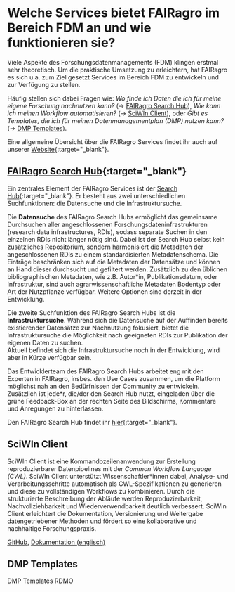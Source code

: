# Welche Services bietet FAIRagro im Bereich FDM an und wie funktionieren sie?

Viele Aspekte des Forschungsdatenmanagements (FDM) klingen erstmal sehr theoretisch.
Um die praktische Umsetzung zu erleichtern, hat FAIRagro es sich u.a. zum Ziel gesetzt Services im Bereich FDM zu entwickeln und zur Verfügung zu stellen.

Häufig stellen sich dabei Fragen wie: 
*Wo finde ich Daten die ich für meine eigene Forschung nachnutzen kann?* (&rarr; [FAIRagro Search Hub](#fairagro-search-hub)), 
*Wie kann ich meinen Workflow automatisieren?* (&rarr; [SciWIn Client](#sciwin-client)), oder
*Gibt es Templates, die ich für meinen Datenmanagementplan (DMP) nutzen kann?* (&rarr; [DMP Templates](#dmp-templates)).

Eine allgemeine Übersicht über die FAIRagro Services findet ihr auch auf unserer [Website](https://fairagro.net/services){:target="_blank"}.


## [FAIRagro Search Hub](https://search-hub.fairagro.net/){:target="_blank"}
Ein zentrales Element der FAIRagro Services ist der [Search Hub](https://search-hub.fairagro.net/){:target="_blank"}. 
Er besteht aus zwei unterschiedlichen Suchfunktionen: die Datensuche und die Infrastruktursuche.

Die **Datensuche** des FAIRagro Search Hubs ermöglicht das gemeinsame Durchsuchen aller angeschlossenen Forschungsdateninfrastrukturen (research data infrastructures, RDIs), sodass separate Suchen in den einzelnen RDIs nicht länger nötig sind.
Dabei ist der Search Hub selbst kein zusätzliches Repositorium, sondern harmonisiert die Metadaten der angeschlossenen RDIs zu einem standardisierten Metadatenschema.
Die Einträge beschränken sich auf die Metadaten der Datensätze und können an Hand dieser durchsucht und gefiltert werden.
Zusätzlich zu den üblichen bibliographischen Metadaten, wie z.B. Autor*in, Publikationsdatum, oder Infrastruktur, sind auch agrarwissenschaftliche Metadaten Bodentyp oder Art der Nutzpflanze verfügbar.
Weitere Optionen sind derzeit in der Entwicklung.

Die zweite Suchfunktion des FAIRagro Search Hubs ist die **Infrastruktursuche**.
Während sich die Datensuche auf der Auffinden bereits existierender Datensätze zur Nachnutzung fokusiert, bietet die Infrastruktursuche die Möglichkeit nach geeigneten RDIs zur Publikation der eigenen Daten zu suchen.  
Aktuell befindet sich die Infrastruktursuche noch in der Entwicklung, wird aber in Kürze verfügbar sein.

Das Entwicklerteam des FAIRagro Search Hubs arbeitet eng mit den Experten in FAIRagro, insbes. den Use Cases zusammen, um die Platform möglichst nah an den Bedürfnissen der Community zu entwickeln.
Zusätzlich ist jede*r, die/der den Search Hub nutzt, eingeladen über die grüne Feedback-Box an der rechten Seite des Bildschirms, Kommentare und Anregungen zu hinterlassen.

Den FAIRagro Search Hub findet ihr [hier](https://search-hub.fairagro.net/){:target="_blank"}.


## SciWIn Client
SciWIn Client ist eine Kommandozeilenanwendung zur Erstellung reproduzierbarer Datenpipelines mit der _Common Workflow Language (CWL)_. SciWIn Client unterstützt Wissenschaftler*innen dabei, Analyse- und Verarbeitungsschritte automatisch als CWL-Spezifikationen zu generieren und diese zu vollständigen Workflows zu kombinieren.
Durch die strukturierte Beschreibung der Abläufe werden Reproduzierbarkeit, Nachvollziehbarkeit und Wiederverwendbarkeit deutlich verbessert. SciWIn Client erleichtert die Dokumentation, Versionierung und Weitergabe datengetriebener Methoden und fördert so eine kollaborative und nachhaltige Forschungspraxis.

[GitHub](https://github.com/fairagro/m4.4_sciwin_client), [Dokumentation (englisch)](https://fairagro.github.io/m4.4_sciwin_client/)


## DMP Templates
DMP Templates RDMO

